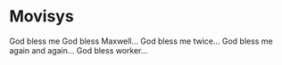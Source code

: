 # Movisys
God bless me
God bless Maxwell...
God bless me twice...
God bless me again and again...
God bless worker...
